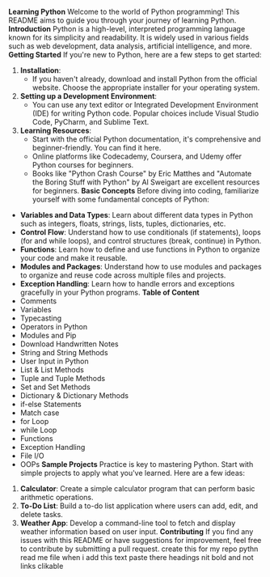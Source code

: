 **Learning Python**
Welcome to the world of Python programming! This README aims to guide you through your journey of learning Python.
**Introduction**
Python is a high-level, interpreted programming language known for its simplicity and readability. It is widely used in various fields such as web development, data analysis, artificial intelligence, and more.
**Getting Started**
If you're new to Python, here are a few steps to get started:
1. **Installation**:
   * If you haven't already, download and install Python from the official website. Choose the appropriate installer for your operating system.
2. **Setting up a Development Environment**:
   * You can use any text editor or Integrated Development Environment (IDE) for writing Python code. Popular choices include Visual Studio Code, PyCharm, and Sublime Text.
3. **Learning Resources**:
   * Start with the official Python documentation, it's comprehensive and beginner-friendly. You can find it here.
   * Online platforms like Codecademy, Coursera, and Udemy offer Python courses for beginners.
   * Books like "Python Crash Course" by Eric Matthes and "Automate the Boring Stuff with Python" by Al Sweigart are excellent resources for beginners.
**Basic Concepts**
Before diving into coding, familiarize yourself with some fundamental concepts of Python:
* **Variables and Data Types**: Learn about different data types in Python such as integers, floats, strings, lists, tuples, dictionaries, etc.
* **Control Flow**: Understand how to use conditionals (if statements), loops (for and while loops), and control structures (break, continue) in Python.
* **Functions**: Learn how to define and use functions in Python to organize your code and make it reusable.
* **Modules and Packages**: Understand how to use modules and packages to organize and reuse code across multiple files and projects.
* **Exception Handling**: Learn how to handle errors and exceptions gracefully in your Python programs.
**Table of Content**
* Comments
* Variables
* Typecasting
* Operators in Python
* Modules and Pip
* Download Handwritten Notes
* String and String Methods
* User Input in Python
* List & List Methods
* Tuple and Tuple Methods
* Set and Set Methods
* Dictionary & Dictionary Methods
* if-else Statements
* Match case
* for Loop
* while Loop
* Functions
* Exception Handling
* File I/O
* OOPs
**Sample Projects**
Practice is key to mastering Python. Start with simple projects to apply what you've learned. Here are a few ideas:
1. **Calculator**: Create a simple calculator program that can perform basic arithmetic operations.
2. **To-Do List**: Build a to-do list application where users can add, edit, and delete tasks.
3. **Weather App**: Develop a command-line tool to fetch and display weather information based on user input.
**Contributing**
If you find any issues with this README or have suggestions for improvement, feel free to contribute by submitting a pull request. create this for my repo pythn read me file when i add this text paste there headings nit bold and not links clikable

